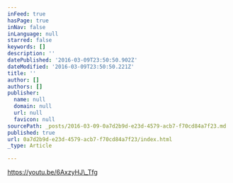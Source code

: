 ```yaml
---
inFeed: true
hasPage: true
inNav: false
inLanguage: null
starred: false
keywords: []
description: ''
datePublished: '2016-03-09T23:50:50.902Z'
dateModified: '2016-03-09T23:50:50.221Z'
title: ''
author: []
authors: []
publisher:
  name: null
  domain: null
  url: null
  favicon: null
sourcePath: _posts/2016-03-09-0a7d2b9d-e23d-4579-acb7-f70cd84a7f23.md
published: true
url: 0a7d2b9d-e23d-4579-acb7-f70cd84a7f23/index.html
_type: Article

---
```

https://youtu.be/6AxzyHJ\_Tfg